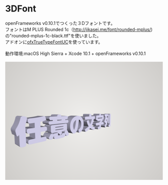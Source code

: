 # 3DFont
openFrameworks v0.10.1でつくった３Dフォントです。<br>
フォントはM PLUS Rounded 1c（<a href = "http://jikasei.me/font/rounded-mplus/">http://jikasei.me/font/rounded-mplus/</a>)の"rounded-mplus-1c-black.ttf"を使いました。<br>
アドオンに<a href = "https://github.com/hironishihara/ofxTrueTypeFontUC">ofxTrueTypeFontUC</a>を使っています。<br>
<br>
動作環境:macOS High Sierra + Xcode 10.1 + openFrameworks v0.10.1<br>
<br>
<img src ="https://raw.githubusercontent.com/yuyurigi/3DFont/master/20190318205101%23%23.png">
